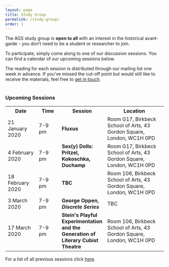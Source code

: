 ```yaml
---
layout: page
title: Study Group
permalink: /study-group/
order: 1
---
```


The AGS study group is **open to all** with an interest in the historical avant-garde - you don’t need to be a student or researcher to join.

To participate, simply come along to one of our discussion sessions. You can find a calendar of our upcoming sessions below.

The reading for each session is distributed through our mailing list one week in advance. If you've missed the cut-off point but would still like to receive the materials, feel free to <a class="u-email" href="mailto:{{ site.email }}">get in touch</a>.
<br><br>

<h3>Upcoming Sessions</h3>


<table>
  <tr>
    <th>Date</th>
    <th>Time</th>
    <th>Session</th>
    <th>Location</th>
  </tr>
  <tr>
    <td width="20%">21 January 2020</td>
    <td width ="15%">7-9 pm</td>
    <td width="25%"><b>Fluxus</b></td>
    <td width="40%">Room G17, Birkbeck School of Arts, 43 Gordon Square, London, WC1H 0PD</td>
  </tr>
  <tr>
    <td>4 February 2020</td>
    <td>7-9 pm</td>
    <td><b>Sex(y) Dolls: Pritzel, Kokoschka, Duchamp</b></td>
    <td>Room G17, Birkbeck School of Arts, 43 Gordon Square, London, WC1H 0PD</td>
  </tr>
  <tr>
    <td>18 February 2020</td>
    <td>7-9 pm</td>
    <td><b>TBC</b></td>
    <td>Room 106, Birkbeck School of Arts, 43 Gordon Square, London, WC1H 0PD</td>
  </tr>  
  <tr>
    <td>3 March 2020</td>
    <td>7-9 pm</td>
    <td><b>George Oppen, <i>Discrete Series</i></b></td>
    <td>TBC</td>
  </tr>  
  <tr>
    <td>17 March 2020</td>
    <td>7-9 pm</td>
    <td><b>Stein's Playful Experimentation and the Generation of Literary Cubist Theatre</b></td>
    <td>Room 106, Birkbeck School of Arts, 43 Gordon Square, London, WC1H 0PD</td>
  </tr>
</table>

<!-- Share buttons BEGIN
<div class="a2a_kit a2a_kit_size_25 a2a_default_style" data-a2a-icon-color="#828282">
  <a class="a2a_button_facebook"></a>
  <a class="a2a_button_twitter"></a>
  <a class="a2a_button_email"></a>
  <a class="a2a_button_whatsapp"></a>
</div>
<script async src="https://static.addtoany.com/menu/page.js"></script><br>
Share buttons END -->

For a list of all previous sessions click [here](/past-sessions).
